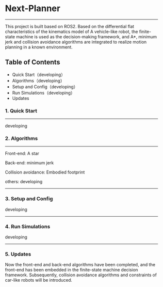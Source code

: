 # Next-Planner

------

This project is built based on ROS2. Based on the differential flat  characteristics of the kinematics model of A vehicle-like robot, the  finite-state machine is used as the decision-making framework, and A*,  minimum jerk and collision avoidance algorithms are integrated to  realize motion planning in a known environment.

## Table of Contents

- Quick Start（developing）
- Algorithms（developing）
- Setup and Config（developing）
- Run Simulations（developing）
- Updates

### 1. Quick Start

------

developing

### 2. Algorithms

------

Front-end: A star

Back-end: minimum jerk

Collision avoidance: Embodied footprint

others: developing

------

### 3. Setup and Config

developing

------

### 4. Run Simulations

developing

------

### 5. Updates

Now the front-end and back-end algorithms have been completed, and the  front-end has been embedded in the finite-state machine decision  framework. Subsequently, collision avoidance algorithms and constraints  of car-like robots will be introduced.
